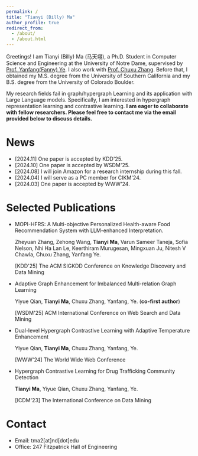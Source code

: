 ```yaml
---
permalink: /
title: "Tianyi (Billy) Ma"
author_profile: true
redirect_from: 
  - /about/
  - /about.html
---
```


Greetings! I am Tianyi (Billy) Ma (马天翊), a Ph.D. Student in Computer Science and Engineering at the University of Notre Dame, supervised by [Prof. Yanfang(Fanny) Ye](http://yes-lab.org/). I also work with [Prof. Chuxu Zhang](https://chuxuzhang.github.io/).
Before that, I obtained my M.S. degree from the University of Southern California and my B.S. degree from the University of Colorado Boulder.

My research fields fail in graph/hypergraph Learning and its application with Large Language models. Specifically, I am interested in hypergraph representation learning and contrastive learning. **I am eager to collaborate with fellow researchers. Please feel free to contact me via the email provided below to discuss details.**



News
=====
* [2024.11] One paper is accepted by KDD'25.
* [2024.10] One paper is accepted by WSDM'25.
* [2024.08] I will join Amazon for a research internship during this fall. 
* [2024.04] I will serve as a PC member for CIKM'24.
* [2024.03] One paper is accepted by WWW'24.

Selected Publications
=====
* MOPI-HFRS: A Multi-objective Personalized Health-aware Food Recommendation System with LLM-enhanced Interpretation.
  
  Zheyuan Zhang, Zehong Wang, **Tianyi Ma**, Varun Sameer Taneja, Sofia Nelson, Nhi Ha Lan Le, Keerthiram Murugesan, Mingxuan Ju, Nitesh V Chawla, Chuxu Zhang, Yanfang Ye.

  [KDD'25] The ACM SIGKDD Conference on Knowledge Discovery and Data Mining

* Adaptive Graph Enhancement for Imbalanced Multi-relation Graph Learning

  Yiyue Qian, **Tianyi Ma**, Chuxu Zhang, Yanfang, Ye. (**co-first author**)
  
  [WSDM'25] ACM International Conference on Web Search and Data Mining

* Dual-level Hypergraph Contrastive Learning with Adaptive Temperature Enhancement
  
  Yiyue Qian, **Tianyi Ma**, Chuxu Zhang, Yanfang, Ye.

  [WWW'24] The World Wide Web Conference

* Hypergraph Contrastive Learning for Drug Trafficking Community Detection

  **Tianyi Ma**, Yiyue Qian, Chuxu Zhang, Yanfang, Ye.

  [ICDM'23] The International Conference on Data Mining

Contact
=====

* Email: tma2\[at\]nd\[dot\]edu
* Office: 247 Fitzpatrick Hall of Engineering